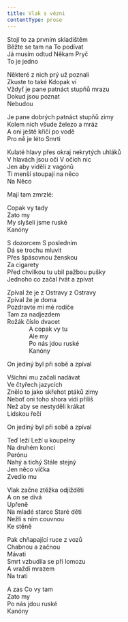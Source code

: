 ```yaml
---
title: Vlak s vězni
contentType: prose
---
```


<section>

Stojí to za prvním skladištěm  
Běžte se tam na To podívat  
Já musím odtud Někam Pryč  
To je jedno

Některé z nich prý už poznali  
Zkuste to také Kdopak ví  
Vždyť je pane patnáct stupňů mrazu  
Dokud jsou poznat  
Nebudou

Je pane dobrých patnáct stupňů zimy  
Kolem nich všude železo a mráz  
A oni ještě křičí po vodě  
Pro ně je léto Smrti

Kulaté hlavy přes okraj nekrytých uhláků  
V hlavách jsou oči V očích nic  
Jen aby viděli z vagónů  
Ti menší stoupají na něco  
Na Něco

Mají tam zmrzlé:

Copak vy tady  
Zato my  
My slyšeli jsme ruské  
Kanóny

S dozorcem S posledním  
Dá se trochu mluvit  
Přes špásovnou ženskou  
Za cigarety  
Před chvilkou tu ubil pažbou pušky  
Jednoho co začal řvát a zpívat

Zpíval že je z Ostravy z Ostravy  
Zpíval že je doma  
Pozdravte mi mé rodiče  
Tam za nadjezdem  
Rožák číslo dvacet  
             A copak vy tu  
             Ale my  
             Po nás jdou ruské  
             Kanóny

On jediný byl při sobě a zpíval

Všichni mu začali nadávat  
Ve čtyřech jazycích  
Znělo to jako skřehot ptáků zimy  
Neboť oni toho shora vidí příliš  
Než aby se nestyděli krákat  
Lidskou řečí

On jediný byl při sobě a zpíval

Teď leží Leží u koupelny  
Na druhém konci  
Perónu  
Nahý a tichý Stále stejný  
Jen něco víčka  
Zvedlo mu

Vlak začne ztěžka odjížděti  
A on se dívá  
Upřeně  
Na mladé starce Staré děti  
Nežli s ním couvnou  
Ke stěně

Pak chňapající ruce z vozů  
Chabnou a začnou  
Mávati  
Smrt vzbudila se při lomozu  
A vraždí mrazem  
Na trati

A zas Co vy tam  
Zato my  
Po nás jdou ruské  
Kanóny

</section>
